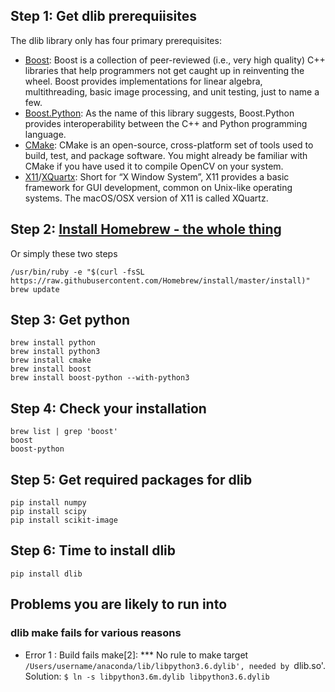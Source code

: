 ## Step 1: Get dlib prerequiisites

The dlib library only has four primary prerequisites:

* [Boost](http://www.boost.org/): Boost is a collection of peer-reviewed (i.e., very high quality) C++ libraries that help programmers not get caught up in reinventing the wheel. Boost provides implementations for linear algebra, multithreading, basic image processing, and unit testing, just to name a few.
* [Boost.Python](http://www.boost.org/doc/libs/1_57_0/libs/python/doc/index.html): As the name of this library suggests, Boost.Python provides interoperability between the C++ and Python programming language.
* [CMake](https://cmake.org/): CMake is an open-source, cross-platform set of tools used to build, test, and package software. You might already be familiar with CMake if you have used it to compile OpenCV on your system.
* [X11](https://en.wikipedia.org/wiki/X_Window_System)/[XQuartx](https://www.xquartz.org/): Short for “X Window System”, X11 provides a basic framework for GUI development, common on Unix-like operating systems. The macOS/OSX version of X11 is called XQuartz.

## Step 2: [Install Homebrew - the whole thing](https://www.moncefbelyamani.com/how-to-install-xcode-homebrew-git-rvm-ruby-on-mac/)

Or simply these two steps

    /usr/bin/ruby -e "$(curl -fsSL https://raw.githubusercontent.com/Homebrew/install/master/install)"
    brew update
        



## Step 3: Get python

    brew install python
    brew install python3
    brew install cmake
    brew install boost
    brew install boost-python --with-python3
      
## Step 4: Check your installation
    brew list | grep 'boost'
    boost
    boost-python
        
## Step 5: Get required packages for dlib

    pip install numpy
    pip install scipy
    pip install scikit-image

## Step 6: Time to install dlib

    pip install dlib
    
    
## Problems you are likely to run into

### dlib make fails for various reasons

* Error 1 : Build fails
        make[2]: *** No rule to make target `/Users/username/anaconda/lib/libpython3.6.dylib', needed by `dlib.so'. <br>
Solution: `$ ln -s libpython3.6m.dylib libpython3.6.dylib`

